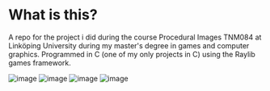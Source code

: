 # What is this?
A repo for the project i did during the course Procedural Images TNM084 at Linköping University during my master's degree in games and computer graphics.
Programmed in C (one of my only projects in C) using the Raylib games framework.

![image](https://user-images.githubusercontent.com/10048990/169259891-e8408e02-e642-4ac5-8bc5-6cc8244061f8.png)
![image](https://user-images.githubusercontent.com/10048990/169259950-215c6e21-c656-41cc-984d-6cafc91b4898.png)
![image](https://user-images.githubusercontent.com/10048990/169259982-5b925c7f-8f48-4785-a512-bbd5d8c9abf9.png)
![image](https://user-images.githubusercontent.com/10048990/169260049-76aadb11-7a6c-4ff9-95fa-da45cfe18fdc.png)
